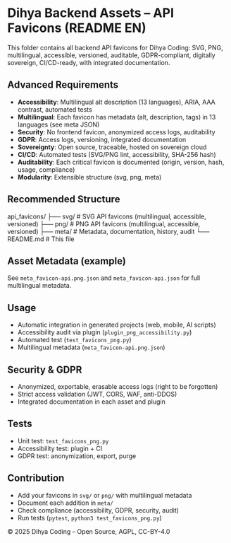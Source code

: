 # Dihya Backend Assets – API Favicons (README EN)

This folder contains all backend API favicons for Dihya Coding: SVG, PNG, multilingual, accessible, versioned, auditable, GDPR-compliant, digitally sovereign, CI/CD-ready, with integrated documentation.

## Advanced Requirements
- **Accessibility**: Multilingual alt description (13 languages), ARIA, AAA contrast, automated tests
- **Multilingual**: Each favicon has metadata (alt, description, tags) in 13 languages (see meta JSON)
- **Security**: No frontend favicon, anonymized access logs, auditability
- **GDPR**: Access logs, versioning, integrated documentation
- **Sovereignty**: Open source, traceable, hosted on sovereign cloud
- **CI/CD**: Automated tests (SVG/PNG lint, accessibility, SHA-256 hash)
- **Auditability**: Each critical favicon is documented (origin, version, hash, usage, compliance)
- **Modularity**: Extensible structure (svg, png, meta)

## Recommended Structure
api_favicons/
├── svg/                  # SVG API favicons (multilingual, accessible, versioned)
├── png/                  # PNG API favicons (multilingual, accessible, versioned)
├── meta/                 # Metadata, documentation, history, audit
└── README.md             # This file

## Asset Metadata (example)
See `meta_favicon-api.png.json` and `meta_favicon-api.json` for full multilingual metadata.

## Usage
- Automatic integration in generated projects (web, mobile, AI scripts)
- Accessibility audit via plugin (`plugin_png_accessibility.py`)
- Automated test (`test_favicons_png.py`)
- Multilingual metadata (`meta_favicon-api.png.json`)

## Security & GDPR
- Anonymized, exportable, erasable access logs (right to be forgotten)
- Strict access validation (JWT, CORS, WAF, anti-DDOS)
- Integrated documentation in each asset and plugin

## Tests
- Unit test: `test_favicons_png.py`
- Accessibility test: plugin + CI
- GDPR test: anonymization, export, purge

## Contribution
- Add your favicons in `svg/` or `png/` with multilingual metadata
- Document each addition in `meta/`
- Check compliance (accessibility, GDPR, security, audit)
- Run tests (`pytest`, `python3 test_favicons_png.py`)

© 2025 Dihya Coding – Open Source, AGPL, CC-BY-4.0
